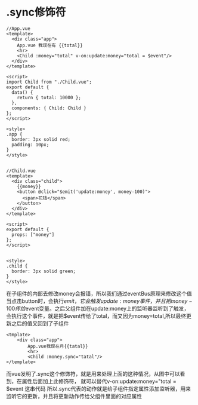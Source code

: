 # .sync修饰符
```
//App.vue
<template>
  <div class="app">
    App.vue 我现在有 {{total}}
    <hr>
    <Child :money="total" v-on:update:money="total = $event"/>
  </div>
</template>

<script>
import Child from "./Child.vue";
export default {
  data() {
    return { total: 10000 };
  },
  components: { Child: Child }
};
</script>

<style>
.app {
  border: 3px solid red;
  padding: 10px;
}
</style>


//Child.vue
<template>
  <div class="child">
    {{money}}
    <button @click="$emit('update:money', money-100)">
      <span>花钱</span>
    </button>
  </div>
</template>

<script>
export default {
  props: ["money"]
};
</script>


<style>
.child {
  border: 3px solid green;
}
</style>
```
在子组件的内部去修改money会报错，所以我们通过eventBus原理来修改这个值当点击button时，会执行$emit，
它会触发update:money事件，并且把money-100传给$event变量。之后父组件加在update:money上的监听器监听到了触发，
会执行这个事件，就是把$event传给了total，而又因为money=total,所以最终更新之后的值又回到了子组件
```
<tmplate>
    <div class="app">
        App.vue我现在月{{tatal}}
        <hr>
        <Child :money.sync="tatal"/>
</template>
```
而vue发明了.sync这个修饰符，就是用来处理上面的这种情况，从图中可以看到，在属性后面加上此修饰符，
就可以替代v-on:update:money="total = $event 这串代码
所以.sync代表的动作就是给子组件指定属性添加监听器，用来监听它的更新，并且将更新动作传给父组件里面的对应属性
